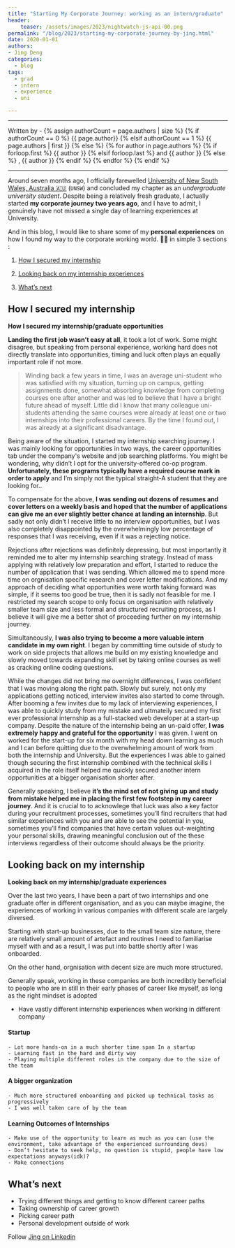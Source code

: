 ```yaml
---
title: "Starting My Corporate Journey: working as an intern/graduate"
header:
    teaser: /assets/images/2023/nightwatch-js-api-00.png
permalink: "/blog/2023/starting-my-corporate-journey-by-jing.html"
date: 2020-01-01
authors:
- Jing Deng
categories:
  - blog
tags:
  - grad
  - intern
  - experience
  - uni

---
```


<hr>
<p>
 Written by -
{% assign authorCount = page.authors | size %}
{% if authorCount == 0 %}
   {{ page.author}}
{% elsif authorCount == 1 %}
    {{ page.authors | first }}         
{% else %}
    {% for author in page.authors %}
        {% if forloop.first %}
            {{ author }}
        {% elsif forloop.last %}
            and {{ author }}
        {% else %}
            , {{ author }}
        {% endif %}
    {% endfor %}
{% endif %}
</p>

<hr>

Around seven months ago, I officially farewelled [University of New South Wales, Australia 🇦🇺](https://www.unsw.edu.au/homepage/)  (`UNSW`) and concluded my chapter as an _undergraduate university student_. 
  Despite being a relatively fresh graduate, I actually started **my corporate journey two years ago**, and I have to admit, I genuinely have not missed a single day of learning experiences at University. 
  
  And in this blog, I would like to share some of my __personal experiences__ on how I found my way to the corporate working world. 🙌🏼 in simple 3 sections :


1. [How I secured my internship](#how-i-secured-my-internship)

2. [Looking back on my internship experiences](#looking-back-on-my-internship-experiences)

3. [What’s next](#what-s-next)


## How I secured my internship

**How I secured my internship/graduate opportunities**

**Landing the first job wasn’t easy at all**, it took a lot of work. Some might disagree, but speaking from personal experience, working hard does not directly translate into opportunities, timing and luck often plays an equally important role if not more.

> Winding back a few years in time, I was an average uni-student who was satisfied with my situation, turning up on campus, getting assignments done, somewhat absorbing knowledge from completing courses one after another and was led to believe that I have a bright future ahead of myself. Little did I know that many colleague uni-students attending the same courses were already at least one or two internships into their professional careers. By the time I found out, I was already at a significant disadvantage.

Being aware of the situation, I started my internship searching journey. I was mainly looking for opportunities in two ways, the career opportunities tab under the company's website and job searching platforms. You might be wondering, why didn’t I opt for the university-offered co-op program. __Unfortunately, these programs typically have a required course mark in order to apply__ and I’m simply not the typical straight-A student that they are looking for..

To compensate for the above, **I was sending out dozens of resumes and cover letters on a weekly basis and hoped that the number of applications can give me an ever slightly better chance at landing an internship**. But sadly not only didn’t I receive little to no interview opportunities, but I was also completely disappointed by the overwhelmingly low percentage of responses that I was receiving, even if it was a rejecting notice. 

Rejections after rejections was definitely depressing, but most importantly it reminded me to alter my internship searching strategy. Instead of mass applying with relatively low preparation and effort, I started to reduce the number of application that I was sending. Which allowed me to spend more time on orgnisation specific research and cover letter modifications. And my approach of deciding what opportunities were worth taking forward was simple, if it seems too good be true, then it is sadly not feasible for me. I restricted my search scope to only focus on organisation with relatively smaller team size and less formal and structured recruiting process, as I believe it will give me a better shot of proceeding further on my internship journey.

Simultaneously, **I was also trying to become a more valuable intern candidate in my own right**. I began by committing time outside of study to work on side projects that allows me build on my existing knowledge and slowly moved towards expanding skill set by taking online courses as well as cracking online coding questions.

While the changes did not bring me overnight differences, I was confident that I was moving along the right path. Slowly but surely, not only my applications getting noticed, interview invites also started to come through. After booming a few invites due to my lack of interviewing experiences, I was able to quickly study from my mistake and ultmateily secured my first ever professional internship as a full-stacked web developer at a start-up company. Despite the nature of the internship being an un-paid offer, **I was extremely happy and grateful for the opportunity** I was given. I went on worked for the start-up for six month with my head down learning as much and I can before quitting due to the overwhelming amount of work from both the internship and University. But the experiences I was able to gained though securing the first internship combined with the technical skills I acquired in the role itself helped me quickly secured another intern opportunities at a bigger organisation shorter after.

Generally speaking, I believe **it’s the mind set of not giving up and study from mistake helped me in placing the first few footstep in my career journey**. And it is crucial to to acknowlege that luck was also a key factor during your recruitment processes, sometimes you’ll find recruiters that had similar experiences with you and are able to see the potential in you, sometimes you’ll find companies that have certain values out-weighting your personal skills, drawing meaningful conclusion out of the these interviews regardless of their outcome should always be the priority.


<!--
IMAGE TODO
 ![shift-left](){: .align-center} 
-->



## Looking back on my internship

**Looking back on my internship/graduate experiences**

Over the last two years, I have been a part of two internships and one graduate offer in different organisation, and as you can maybe imagine, the experiences of working in various companies with different scale are largely diversed.

Starting with start-up businesses, due to the small team size nature, there are relatively small amount of artefact and routines I need to familiarise myself with and as a result, I was put into battle shortly after I was onboarded.  

On the other hand, orgnisation with decent size are much more structured. 

Generally speak, working in these companies are both incredibtly beneficial to people who are in still in their early phases of career like myself, as long as the right mindset is adopted


- Have vastly different internship experiences when working in different company

#### Startup
    - Lot more hands-on in a much shorter time span In a startup
    - Learning fast in the hard and dirty way
    - Playing multiple different roles in the company due to the size of the team

#### A bigger organization 
    - Much more structured onboarding and picked up technical tasks as progressively 
    - I was well taken care of by the team

#### Learning Outcomes of Internships
    - Make use of the opportunity to learn as much as you can (use the environment, take advantage of the experienced surrounding devs)
    - Don’t hesitate to seek help, no question is stupid, people have low expectations anyways(idk)?
    - Make connections 

## What’s next

- Trying different things and getting to know different career paths
- Taking ownership of career growth 
- Picking career path
- Personal development outside of work


Follow [Jing on Linkedin](https://www.linkedin.com/in/jing-deng-357554206/)
